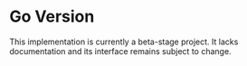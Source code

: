 
# Go Version

This implementation is currently a beta-stage project. It lacks documentation and its interface remains subject to change.
